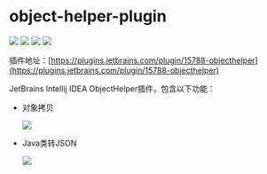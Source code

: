 # object-helper-plugin
![](https://img.shields.io/badge/version-v1.1.0-blue)
![](https://img.shields.io/badge/license-Apache%202-red)
![](https://img.shields.io/badge/size-28%20kB-yellowgreen)
![](https://img.shields.io/badge/download-400%2B-green)

插件地址：[https://plugins.jetbrains.com/plugin/15788-objecthelper](https://plugins.jetbrains.com/plugin/15788-objecthelper)

JetBrains Intellij IDEA ObjectHelper插件，包含以下功能：

- 对象拷贝

  ![](https://image.bigcoder.cn/7fce876e-fa94-4780-bb14-584068c35963.gif)

- Java类转JSON
  
  ![](https://image.bigcoder.cn/20210227223302.gif)